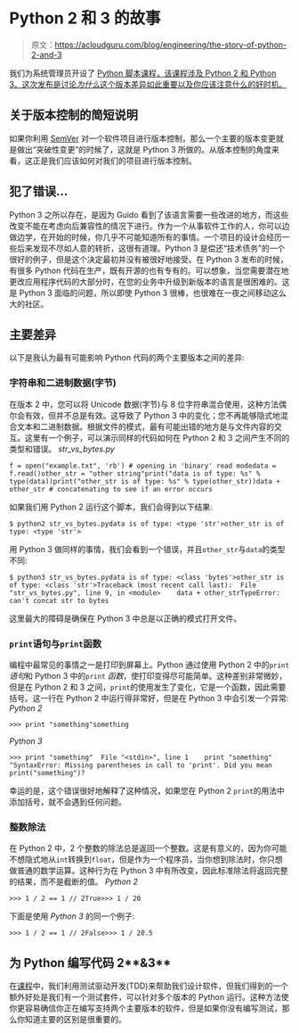 # Python 2 和 3 的故事

> 原文：<https://acloudguru.com/blog/engineering/the-story-of-python-2-and-3>

我们为系统管理员开设了 [Python 脚本课程，该课程涉及 Python 2 和 Python 3。这次发布是讨论*为什么*这个版本差异如此重要以及你应该注意什么的好时机。](https://linuxacademy.com/linux/training/course/name/python-scripting-for-system-administrators)

## 关于版本控制的简短说明

如果你利用 [SemVer](https://semver.org/) 对一个软件项目进行版本控制，那么一个主要的版本变更就是做出“突破性变更”的时候了，这就是 Python 3 所做的。从版本控制的角度来看，这正是我们应该如何对我们的项目进行版本控制。

## 犯了错误…

Python 3 之所以存在，是因为 Guido 看到了该语言需要一些改进的地方，而这些改变不能在考虑向后兼容性的情况下进行。作为一个从事软件工作的人，你可以边做边学，在开始的时候，你几乎不可能知道所有的事情。一个项目的设计会经历一些后来发现不尽如人意的转折，这很有道理。Python 3 是偿还“技术债务”的一个很好的例子，但是这个决定最初并没有被很好地接受。在 Python 3 发布的时候，有很多 Python 代码在生产，既有开源的也有专有的。可以想象，当您需要潜在地更改应用程序代码的大部分时，在您的业务中升级到新版本的语言是很困难的。这是 Python 3 面临的问题，所以即使 Python 3 很棒，也很难在一夜之间移动这么大的社区。

## 主要差异

以下是我认为最有可能影响 Python 代码的两个主要版本之间的差异:

### 字符串和二进制数据(字节)

在版本 2 中，您可以将 Unicode 数据(字节)与 8 位字符串混合使用，这种方法偶尔会有效，但并不总是有效。这导致了 Python 3 中的变化；您不再能够隐式地混合文本和二进制数据。根据文件的模式，最有可能出错的地方是与文件内容的交互。这里有一个例子，可以演示同样的代码如何在 Python 2 和 3 之间产生不同的类型和错误。 *str_vs_bytes.py*

```
f = open("example.txt", 'rb') # opening in 'binary' read modedata = f.read()other_str = "other string"print("data is of type: %s" % type(data))print("other_str is of type: %s" % type(other_str))data + other_str # concatenating to see if an error occurs
```

如果我们用 Python 2 运行这个脚本，我们会得到以下结果:

```
$ python2 str_vs_bytes.pydata is of type: <type 'str'>other_str is of type: <type 'str'>
```

用 Python 3 做同样的事情，我们会看到一个错误，并且`other_str`与`data`的类型不同:

```
$ python3 str_vs_bytes.pydata is of type: <class 'bytes'>other_str is of type: <class 'str'>Traceback (most recent call last):  File "str_vs_bytes.py", line 9, in <module>    data + other_strTypeError: can't concat str to bytes
```

这里最大的障碍是确保在 Python 3 中总是以正确的模式打开文件。

### `print`语句与`print`函数

编程中最常见的事情之一是打印到屏幕上。Python 通过使用 Python 2 中的`print` *语句*和 Python 3 中的`print` *函数*，使打印变得尽可能简单。这种差别非常微妙，但是在 Python 2 和 3 之间，`print`的使用发生了变化，它是一个函数，因此需要括号。这一行在 Python 2 中运行得非常好，但是在 Python 3 中会引发一个异常: *Python 2*

```
>>> print "something"something
```

*Python 3*

```
>>> print "something"  File "<stdin>", line 1    print "something"                    ^SyntaxError: Missing parentheses in call to 'print'. Did you mean print("something")?
```

幸运的是，这个错误很好地解释了这种情况，如果您在 Python 2 `print`的用法中添加括号，就不会遇到任何问题。

### 整数除法

在 Python 2 中，2 个整数的除法总是返回一个整数。这是有意义的，因为你可能不想隐式地从`int`转换到`float`，但是作为一个程序员，当你想到除法时，你只想做普通的数学运算。这种行为在 Python 3 中有所改变，因此标准除法将返回完整的结果，而不是截断的值。 *Python 2*

```
>>> 1 / 2 == 1 // 2True>>> 1 / 20
```

下面是使用 *Python 3* 的同一个例子:

```
>>> 1 / 2 == 1 // 2False>>> 1 / 20.5
```

## 为 Python 编写代码 2**&3**

在[课程](https://linuxacademy.com/linux/training/course/name/python-scripting-for-system-administrators)中，我们利用测试驱动开发(TDD)来帮助我们设计软件，但我们得到的一个额外好处是我们有一个测试套件，可以针对多个版本的 Python 运行。这种方法使你更容易确信你正在编写支持两个主要版本的软件，但是如果你没有编写测试，那么你知道主要的区别是很重要的。